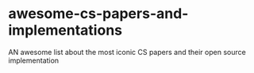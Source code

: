 # awesome-cs-papers-and-implementations
AN awesome list about the most iconic CS papers and their open source implementation

